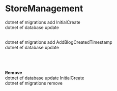 # StoreManagement

dotnet ef migrations add InitialCreate <br/>
dotnet ef database update <br/> <br/>

dotnet ef migrations add AddBlogCreatedTimestamp <br/>
dotnet ef database update <br/> <br/> <br/> <br/>

<b>Remove</b> <br/>
dotnet ef database update InitialCreate <br/>
dotnet ef migrations remove <br/> <br/>
